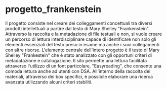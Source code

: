 # progetto_frankenstein
Il progetto consiste nel creare dei colleggamenti concettuali tra diversi prodotti intellettuali a partire dal testo di Mary Shelley "Frankenstein". Attraverso la raccolta e la metadazione di file testuali e non, si vuole creare un percorso di lettura interdisciplinare capace di identificare non solo gli elementi essenziali del testo preso in esame ma anche i suoi collegamenti con altre risorse. L'elemento centrale dell'intero progetto è il testo di Mary Shelley "Frankestein" che è stato analizzato con gli opportuni criteri di metadatazione e catalogazione. Il sito permette una lettura facilitata attraverso l'utilizzo di un font particolare, "Easyreading", che consente una comoda lettura anche ad utenti con DSA. All'interno della raccolta dei materiali, attraverso dei box specifici, è possibile elaborare una ricerca avanzata utilizzando alcuni criteri stabiliti.
